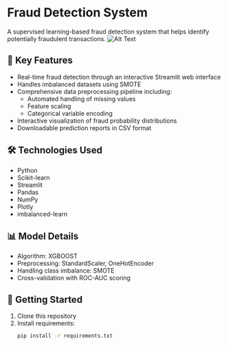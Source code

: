 # Fraud Detection System

A supervised learning-based fraud detection system that helps identify potentially fraudulent transactions.
![Alt Text](Untitled_design.gif)

## 🔑 Key Features
- Real-time fraud detection through an interactive Streamlit web interface
- Handles imbalanced datasets using SMOTE
- Comprehensive data preprocessing pipeline including:
  - Automated handling of missing values
  - Feature scaling
  - Categorical variable encoding
- Interactive visualization of fraud probability distributions
- Downloadable prediction reports in CSV format

## 🛠️ Technologies Used
- Python
- Scikit-learn
- Streamlit
- Pandas
- NumPy
- Plotly
- imbalanced-learn

## 📊 Model Details
- Algorithm: XGBOOST
- Preprocessing: StandardScaler, OneHotEncoder
- Handling class imbalance: SMOTE
- Cross-validation with ROC-AUC scoring

## 🚀 Getting Started
1. Clone this repository
2. Install requirements:
   ```bash
   pip install -r requirements.txt
